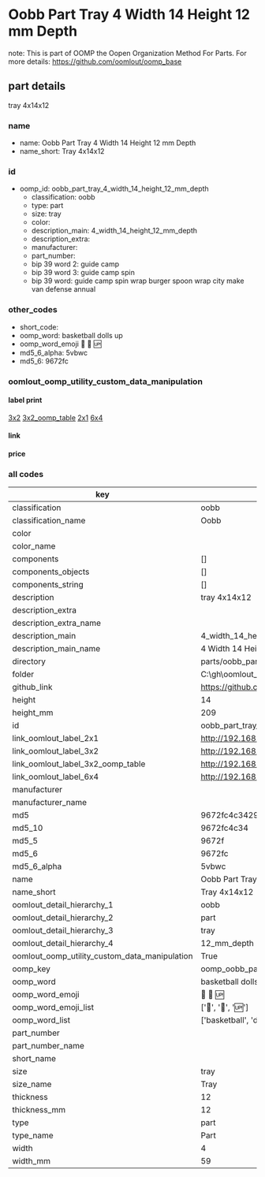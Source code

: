 # Oobb Part Tray 4 Width 14 Height 12 mm Depth  

note: This is part of OOMP the Oopen Organization Method For Parts. For more details: https://github.com/oomlout/oomp_base

##  part details
  



tray 4x14x12



### name
* name: Oobb Part Tray 4 Width 14 Height 12 mm Depth
* name_short: Tray 4x14x12 
### id
* oomp_id: oobb_part_tray_4_width_14_height_12_mm_depth
  * classification: oobb
  * type: part
  * size: tray
  * color: 
  * description_main: 4_width_14_height_12_mm_depth
  * description_extra: 
  * manufacturer: 
  * part_number: 
  * bip 39 word 2: guide camp
  * bip 39 word 3: guide camp spin
  * bip 39 word: guide camp spin wrap burger spoon wrap city make van defense annual

### other_codes
* short_code: 
* oomp_word: basketball dolls up
* oomp_word_emoji :basketball: :dolls: :up:
* md5_6_alpha: 5vbwc
* md5_6: 9672fc






### oomlout_oomp_utility_custom_data_manipulation
#### label print
[3x2](http://192.168.1.245:1112/?label=oomp%205vbwc)
[3x2_oomp_table](http://192.168.1.108:1112/?label=oomp%205vbwc)
[2x1](http://192.168.1.242:1112/?label=oomp%205vbwc)
[6x4](http://192.168.1.55:1112/?label=oomp%205vbwc)    

#### link

                              

#### price







### all codes 
| key | value |  
| --- | --- |  
| classification | oobb |  
| classification_name | Oobb |  
| color |  |  
| color_name |  |  
| components | [] |  
| components_objects | [] |  
| components_string | [] |  
| description | tray 4x14x12 |  
| description_extra |  |  
| description_extra_name |  |  
| description_main | 4_width_14_height_12_mm_depth |  
| description_main_name | 4 Width 14 Height 12 mm Depth |  
| directory | parts/oobb_part_tray_4_width_14_height_12_mm_depth |  
| folder | C:\gh\oomlout_oobb_version_4_generated_parts\parts\oobb_part_tray_4_width_14_height_12_mm_depth |  
| github_link | https://github.com/oomlout/oomlout_oomp_part_src/tree/main/parts/oobb_part_tray_4_width_14_height_12_mm_depth |  
| height | 14 |  
| height_mm | 209 |  
| id | oobb_part_tray_4_width_14_height_12_mm_depth |  
| link_oomlout_label_2x1 | http://192.168.1.242:1112/?label=oomp%205vbwc |  
| link_oomlout_label_3x2 | http://192.168.1.245:1112/?label=oomp%205vbwc |  
| link_oomlout_label_3x2_oomp_table | http://192.168.1.108:1112/?label=oomp%205vbwc |  
| link_oomlout_label_6x4 | http://192.168.1.55:1112/?label=oomp%205vbwc |  
| manufacturer |  |  
| manufacturer_name |  |  
| md5 | 9672fc4c34297fc34a0f5fe1a3c8333c |  
| md5_10 | 9672fc4c34 |  
| md5_5 | 9672f |  
| md5_6 | 9672fc |  
| md5_6_alpha | 5vbwc |  
| name | Oobb Part Tray 4 Width 14 Height 12 mm Depth |  
| name_short | Tray 4x14x12  |  
| oomlout_detail_hierarchy_1 | oobb |  
| oomlout_detail_hierarchy_2 | part |  
| oomlout_detail_hierarchy_3 | tray |  
| oomlout_detail_hierarchy_4 | 12_mm_depth |  
| oomlout_oomp_utility_custom_data_manipulation | True |  
| oomp_key | oomp_oobb_part_tray_4_width_14_height_12_mm_depth |  
| oomp_word | basketball dolls up |  
| oomp_word_emoji | :basketball: :dolls: :up: |  
| oomp_word_emoji_list | [':basketball:', ':dolls:', ':up:'] |  
| oomp_word_list | ['basketball', 'dolls', 'up'] |  
| part_number |  |  
| part_number_name |  |  
| short_name |  |  
| size | tray |  
| size_name | Tray |  
| thickness | 12 |  
| thickness_mm | 12 |  
| type | part |  
| type_name | Part |  
| width | 4 |  
| width_mm | 59 |  
